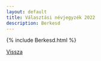 ```yaml
---
layout: default
title: Választási névjegyzék 2022
description: Berkesd
---
```


{% include Berkesd.html %}

[Vissza](./)